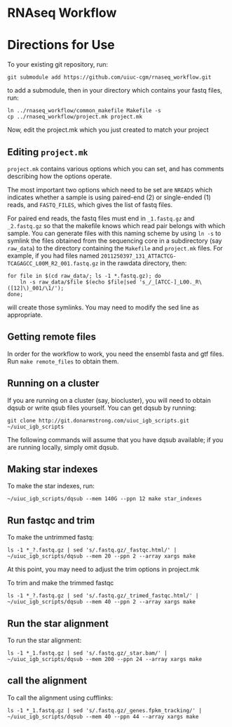 # RNAseq Workflow


# Directions for Use


To your existing git repository, run:

`git submodule add https://github.com/uiuc-cgm/rnaseq_workflow.git`

to add a submodule, then in your directory which contains your fastq files, run:

    ln ../rnaseq_workflow/common_makefile Makefile -s
    cp ../rnaseq_workflow/project.mk project.mk

Now, edit the project.mk which you just created to match your project

## Editing `project.mk`

`project.mk` contains various options which you can set, and has
comments describing how the options operate.

The most important two options which need to be set are `NREADS` which
indicates whether a sample is using paired-end (2) or single-ended (1)
reads, and `FASTQ_FILES`, which gives the list of fastq files.

For paired end reads, the fastq files must end in `_1.fastq.gz` and
`_2.fastq.gz` so that the makefile knows which read pair belongs with
which sample. You can generate files with this naming scheme by using
`ln -s` to symlink the files obtained from the sequencing core in a
subdirectory (say `raw_data`) to the directory containing the
`Makefile` and `project.mk` files. For example, if you had files named
`2011250397_131_ATTACTCG-TCAGAGCC_L00M_R2_001.fastq.gz` in the rawdata
directory, then:

    for file in $(cd raw_data/; ls -1 *.fastq.gz); do
        ln -s raw_data/$file $(echo $file|sed 's_/_[ATCC-]_L00._R\([12]\)_001/\1/');
    done;


will create those symlinks. You may need to modify the sed line as appropriate.

## Getting remote files

In order for the workflow to work, you need the ensembl fasta and gtf
files. Run `make remote_files` to obtain them.

## Running on a cluster

If you are running on a cluster (say, biocluster), you will need to
obtain dqsub or write qsub files yourself. You can get dqsub by running:

`git clone http://git.donarmstrong.com/uiuc_igb_scripts.git ~/uiuc_igb_scripts`

The following commands will assume that you have dqsub available; if
you are running locally, simply omit dqsub.

## Making star indexes

To make the star indexes, run:

`~/uiuc_igb_scripts/dqsub --mem 140G --ppn 12 make star_indexes`

## Run fastqc and trim

To make the untrimmed fastq:

`ls -1 *_?.fastq.gz | sed 's/.fastq.gz/_fastqc.html/' | ~/uiuc_igb_scripts/dqsub --mem 20 --ppn 2 --array xargs make`

At this point, you may need to adjust the trim options in project.mk

To trim and make the trimmed fastqc

`ls -1 *_?.fastq.gz | sed 's/.fastq.gz/_trimed_fastqc.html/' | ~/uiuc_igb_scripts/dqsub --mem 40 --ppn 2 --array xargs make`

## Run the star alignment

To run the star alignment:

`ls -1 *_1.fastq.gz | sed 's/.fastq.gz/_star.bam/' | ~/uiuc_igb_scripts/dqsub --mem 200 --ppn 24 --array xargs make`

## call the alignment

To call the alignment using cufflinks:

`ls -1 *_1.fastq.gz | sed 's/.fastq.gz/_genes.fpkm_tracking/' | ~/uiuc_igb_scripts/dqsub --mem 40 --ppn 44 --array xargs make`

